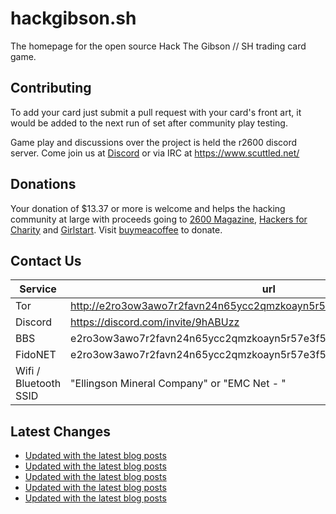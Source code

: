 # hackgibson.sh
The homepage for the open source Hack The Gibson // SH trading card game.


## Contributing

To add your card just submit a pull request with your card's front art, it would be added to the next run of set after community play testing.

Game play and discussions over the project is held the r2600 discord server. Come join us at [Discord](https://discord.com/invite/9hABUzz) or via IRC at https://www.scuttled.net/


## Donations

Your donation of $13.37 or more is welcome and helps the hacking community at large with proceeds going to [2600 Magazine](https://2600.com/), [Hackers for Charity](https://hackersforcharity.org) and [Girlstart](https://girlstart.org).  Visit [buymeacoffee](https://www.buymeacoffee.com/hackgibson.sh) to donate.


## Contact Us

Service | url
-|-
Tor | http://e2ro3ow3awo7r2favn24n65ycc2qmzkoayn5r57e3f56nvjwdcgg32ad.onion
Discord | https://discord.com/invite/9hABUzz
BBS | e2ro3ow3awo7r2favn24n65ycc2qmzkoayn5r57e3f56nvjwdcgg32ad.onion:23
FidoNET | e2ro3ow3awo7r2favn24n65ycc2qmzkoayn5r57e3f56nvjwdcgg32ad.onion:24554
Wifi / Bluetooth SSID | "Ellingson Mineral Company" or "EMC Net - <fidonet address>"

## Latest Changes
<!-- BLOG-POST-LIST:START -->
- [Updated with the latest blog posts](https://github.com/DFW2600/hackgibson.sh/commit/4d3ba0892a320563955aaa1cc4d3f7a1af1e60a0)
- [Updated with the latest blog posts](https://github.com/DFW2600/hackgibson.sh/commit/9b3bd6375c8c34a44814d45accaf4dcbb3de8dbf)
- [Updated with the latest blog posts](https://github.com/DFW2600/hackgibson.sh/commit/cbadd014793cd563d2a8455eebf3385db9b522df)
- [Updated with the latest blog posts](https://github.com/DFW2600/hackgibson.sh/commit/75aae9b1ea186064ce33d0129c52658c5620fd2c)
- [Updated with the latest blog posts](https://github.com/DFW2600/hackgibson.sh/commit/7a591764d83f27848e399ccd92c06af89d6ec9fc)
<!-- BLOG-POST-LIST:END -->
